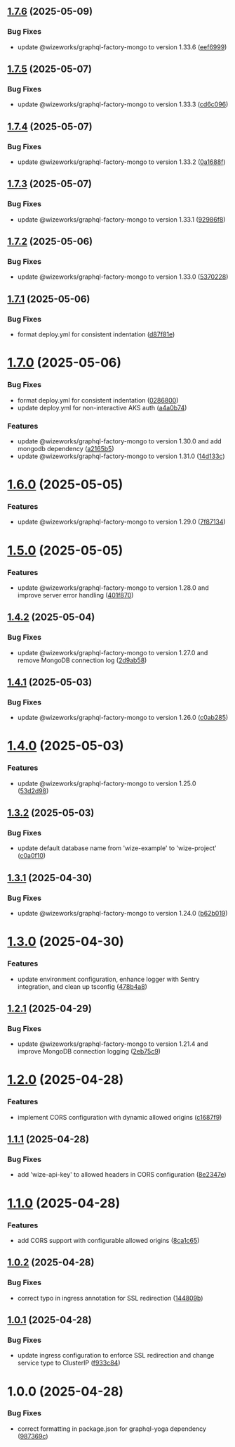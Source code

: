 ## [1.7.6](https://github.com/wize-works/wize-project/compare/v1.7.5...v1.7.6) (2025-05-09)


### Bug Fixes

* update @wizeworks/graphql-factory-mongo to version 1.33.6 ([eef6999](https://github.com/wize-works/wize-project/commit/eef6999088efa4669ed9677606d87d30eb2abaed))

## [1.7.5](https://github.com/wize-works/wize-project/compare/v1.7.4...v1.7.5) (2025-05-07)


### Bug Fixes

* update @wizeworks/graphql-factory-mongo to version 1.33.3 ([cd6c096](https://github.com/wize-works/wize-project/commit/cd6c096541b650b4639cfb1615d15f3109a3a7f2))

## [1.7.4](https://github.com/wize-works/wize-project/compare/v1.7.3...v1.7.4) (2025-05-07)


### Bug Fixes

* update @wizeworks/graphql-factory-mongo to version 1.33.2 ([0a1688f](https://github.com/wize-works/wize-project/commit/0a1688f56fcd8e90a2d17df3b5bef63bf8f2c587))

## [1.7.3](https://github.com/wize-works/wize-project/compare/v1.7.2...v1.7.3) (2025-05-07)


### Bug Fixes

* update @wizeworks/graphql-factory-mongo to version 1.33.1 ([92986f8](https://github.com/wize-works/wize-project/commit/92986f8b966730f907b10b7831cc5dc7ac6fe9b4))

## [1.7.2](https://github.com/wize-works/wize-project/compare/v1.7.1...v1.7.2) (2025-05-06)


### Bug Fixes

* update @wizeworks/graphql-factory-mongo to version 1.33.0 ([5370228](https://github.com/wize-works/wize-project/commit/537022833e09dcd8c4612417579a4d2639576117))

## [1.7.1](https://github.com/wize-works/wize-project/compare/v1.7.0...v1.7.1) (2025-05-06)


### Bug Fixes

* format deploy.yml for consistent indentation ([d87f81e](https://github.com/wize-works/wize-project/commit/d87f81ec92216635876bcb501eba5dd59f24b6df))

# [1.7.0](https://github.com/wize-works/wize-project/compare/v1.6.0...v1.7.0) (2025-05-06)


### Bug Fixes

* format deploy.yml for consistent indentation ([0286800](https://github.com/wize-works/wize-project/commit/02868001e6d2f406766ee9f20d2f3b03fb618ba0))
* update deploy.yml for non-interactive AKS auth ([a4a0b74](https://github.com/wize-works/wize-project/commit/a4a0b74e6ad29ea0fe6ed670b181157b47b4bf9d))


### Features

* update @wizeworks/graphql-factory-mongo to version 1.30.0 and add mongodb dependency ([a2165b5](https://github.com/wize-works/wize-project/commit/a2165b519e857c7488999529ca296cce381a156e))
* update @wizeworks/graphql-factory-mongo to version 1.31.0 ([14d133c](https://github.com/wize-works/wize-project/commit/14d133c61282437cfadbe15abbce3e2da696e0b5))

# [1.6.0](https://github.com/wize-works/wize-project/compare/v1.5.0...v1.6.0) (2025-05-05)


### Features

* update @wizeworks/graphql-factory-mongo to version 1.29.0 ([7f87134](https://github.com/wize-works/wize-project/commit/7f87134793e622ec6b460c35ca041b77f3dc7252))

# [1.5.0](https://github.com/wize-works/wize-project/compare/v1.4.2...v1.5.0) (2025-05-05)


### Features

* update @wizeworks/graphql-factory-mongo to version 1.28.0 and improve server error handling ([401f870](https://github.com/wize-works/wize-project/commit/401f8708c7dbfc346579228a6e4af39685f5ef9b))

## [1.4.2](https://github.com/wize-works/wize-project/compare/v1.4.1...v1.4.2) (2025-05-04)


### Bug Fixes

* update @wizeworks/graphql-factory-mongo to version 1.27.0 and remove MongoDB connection log ([2d9ab58](https://github.com/wize-works/wize-project/commit/2d9ab586579f5a09cfcf2aac14d107ae23795589))

## [1.4.1](https://github.com/wize-works/wize-project/compare/v1.4.0...v1.4.1) (2025-05-03)


### Bug Fixes

* update @wizeworks/graphql-factory-mongo to version 1.26.0 ([c0ab285](https://github.com/wize-works/wize-project/commit/c0ab2858bcf4e98756f63613a65c811dff53260c))

# [1.4.0](https://github.com/wize-works/wize-project/compare/v1.3.2...v1.4.0) (2025-05-03)


### Features

* update @wizeworks/graphql-factory-mongo to version 1.25.0 ([53d2d98](https://github.com/wize-works/wize-project/commit/53d2d983b92ddf1b00b3763294bf75e9e4995130))

## [1.3.2](https://github.com/wize-works/wize-project/compare/v1.3.1...v1.3.2) (2025-05-03)


### Bug Fixes

* update default database name from 'wize-example' to 'wize-project' ([c0a0f10](https://github.com/wize-works/wize-project/commit/c0a0f10e03cf9002d54135bc85775d3170687b81))

## [1.3.1](https://github.com/wize-works/wize-project/compare/v1.3.0...v1.3.1) (2025-04-30)


### Bug Fixes

* update @wizeworks/graphql-factory-mongo to version 1.24.0 ([b62b019](https://github.com/wize-works/wize-project/commit/b62b0192f148a851e15c1964b60c7334efb4bd47))

# [1.3.0](https://github.com/wize-works/wize-project/compare/v1.2.1...v1.3.0) (2025-04-30)


### Features

* update environment configuration, enhance logger with Sentry integration, and clean up tsconfig ([478b4a8](https://github.com/wize-works/wize-project/commit/478b4a8a392f90998fee99058e626b2f972a0e3b))

## [1.2.1](https://github.com/wize-works/wize-project/compare/v1.2.0...v1.2.1) (2025-04-29)


### Bug Fixes

* update @wizeworks/graphql-factory-mongo to version 1.21.4 and improve MongoDB connection logging ([2eb75c9](https://github.com/wize-works/wize-project/commit/2eb75c924b7743892f068ab79f82b0c52b295b98))

# [1.2.0](https://github.com/wize-works/wize-project/compare/v1.1.1...v1.2.0) (2025-04-28)


### Features

* implement CORS configuration with dynamic allowed origins ([c1687f9](https://github.com/wize-works/wize-project/commit/c1687f9debd563c7439791455c58067c1384ff7a))

## [1.1.1](https://github.com/wize-works/wize-project/compare/v1.1.0...v1.1.1) (2025-04-28)


### Bug Fixes

* add 'wize-api-key' to allowed headers in CORS configuration ([8e2347e](https://github.com/wize-works/wize-project/commit/8e2347e3d12ad5ff0c73da7546b9990cf7daf942))

# [1.1.0](https://github.com/wize-works/wize-project/compare/v1.0.2...v1.1.0) (2025-04-28)


### Features

* add CORS support with configurable allowed origins ([8ca1c65](https://github.com/wize-works/wize-project/commit/8ca1c65d10a142999f4876826ac8a1ea001af21b))

## [1.0.2](https://github.com/wize-works/wize-project/compare/v1.0.1...v1.0.2) (2025-04-28)


### Bug Fixes

* correct typo in ingress annotation for SSL redirection ([144809b](https://github.com/wize-works/wize-project/commit/144809b418c99dbd0b2afc2b0082ec6e2cf21dad))

## [1.0.1](https://github.com/wize-works/wize-project/compare/v1.0.0...v1.0.1) (2025-04-28)


### Bug Fixes

* update ingress configuration to enforce SSL redirection and change service type to ClusterIP ([f933c84](https://github.com/wize-works/wize-project/commit/f933c8483a1dd7467f5483d56390b4e3ef9bfec2))

# 1.0.0 (2025-04-28)


### Bug Fixes

* correct formatting in package.json for graphql-yoga dependency ([987369c](https://github.com/wize-works/wize-project/commit/987369c0c1b353ac3371201e07a9c1959d28e051))
